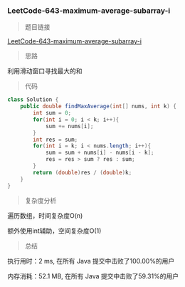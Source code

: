 ### LeetCode-643-maximum-average-subarray-i

> 题目链接

[LeetCode-643-maximum-average-subarray-i](https://leetcode-cn.com/problems/maximum-average-subarray-i/)

> 思路

利用滑动窗口寻找最大的和

> 代码

```java
class Solution {
    public double findMaxAverage(int[] nums, int k) {
        int sum = 0;
        for(int i = 0; i < k; i++){
            sum += nums[i];
        }
        int res = sum;
        for(int i = k; i < nums.length; i++){
            sum = sum + nums[i] - nums[i - k];
            res = res > sum ? res : sum;
        }
        return (double)res / (double)k;
    }
}
```

> 复杂度分析

遍历数组，时间复杂度O(n)

额外使用int辅助，空间复杂度O(1)

> 总结

执行用时：2 ms, 在所有 Java 提交中击败了100.00%的用户

内存消耗：52.1 MB, 在所有 Java 提交中击败了59.31%的用户
